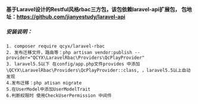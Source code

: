 **基于Laravel设计的Restful风格rbac三方包，该包依赖laravel-api扩展包， 包地址：https://github.com/jianyestudy/laravel-api**


##### 安装说明：


```
1. composer require qcyx/laravel-rbac
2. 发布迁移文件，路由等：php artisan vendor:publish --provider="QCYX\LaravelRbac\Providers\QcPlayProvider"
3. laravel5.5以下 在config/app.php文件provides 中添加\QCYX\LaravelRbac\Providers\QcPlayProvider::class, ，laravel5.5以上自动发现
4.发布迁移：php atisan migrate
5.在UserModel中添加UserModelTrait 
6.判断权限时 使用CheckUserPermission 中间件
```


